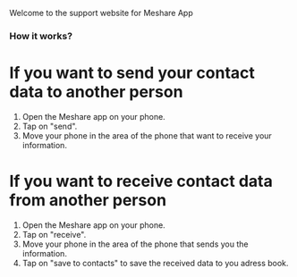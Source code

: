 Welcome to the support website for Meshare App

### How it works?

# If you want to send your contact data to another person

1. Open the Meshare app on your phone.
2. Tap on "send".
3. Move your phone in the area of the phone that want to receive your information.

# If you want to receive contact data from another person

1. Open the Meshare app on your phone.
2. Tap on "receive".
3. Move your phone in the area of the phone that sends you the information.
4. Tap on "save to contacts" to save the received data to you adress book.
